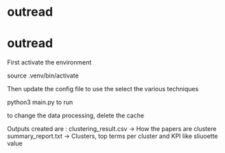 # outread
# outread
First activate the environment

source .venv/bin/activate

Then update the config file to use the select the various techniques

python3 main.py to run

to change the data processing, delete the cache

Outputs created are :
clustering_result.csv -> How the papers are clustere
summary_report.txt -> Clusters, top terms per cluster and KPI like sliuoette value 

